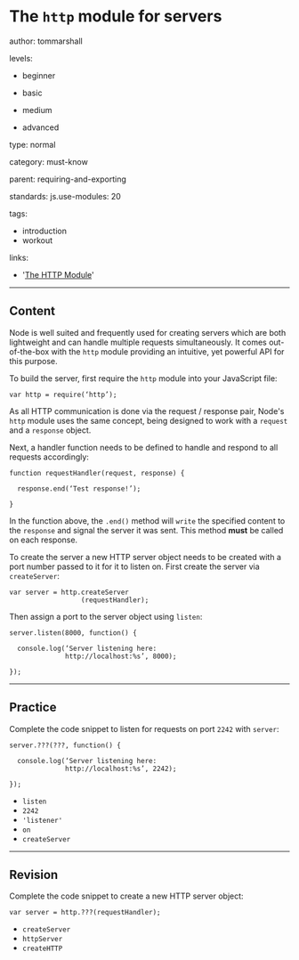 # The `http` module for servers
author: tommarshall

levels:

  - beginner

  - basic

  - medium

  - advanced

type: normal

category: must-know

parent: requiring-and-exporting

standards:
  js.use-modules: 20

tags:
  - introduction
  - workout

links:
- '[The HTTP Module](https://davidwalsh.name/nodejs-http-request)'

---
## Content

Node is well suited and frequently used for creating servers which are both lightweight and can handle multiple requests simultaneously. It comes out-of-the-box with the `http` module providing an intuitive, yet powerful API for this purpose.

To build the server, first require the `http` module into your JavaScript file:
```
var http = require(‘http’);
```
As all HTTP communication is done via the request / response pair, Node's `http` module uses the same concept, being designed to work with a `request` and a `response` object.

Next, a handler function needs to be defined to handle and respond to all requests accordingly:
```
function requestHandler(request, response) {

  response.end(‘Test response!’);

}
```

In the function above, the `.end()` method will `write` the specified content to the `response` and signal the server it was sent. This method **must** be called on each response.

To create the server a new HTTP server object needs to be created with a port number passed to it for it to listen on. First create the server via `createServer`:
```
var server = http.createServer
                  (requestHandler);
```
Then assign a port to the server object using `listen`:
```
server.listen(8000, function() {

  console.log(‘Server listening here:
              http://localhost:%s’, 8000);

});
```

---
## Practice

Complete the code snippet to listen for requests on port `2242` with `server`:
```
server.???(???, function() {

  console.log(‘Server listening here:
              http://localhost:%s’, 2242);

});

```

* `listen`
* `2242`
* `'listener'`
* `on`
* `createServer`

---
## Revision

Complete the code snippet to create a new HTTP server object:

```
var server = http.???(requestHandler);
```

* `createServer`
* `httpServer`
* `createHTTP`